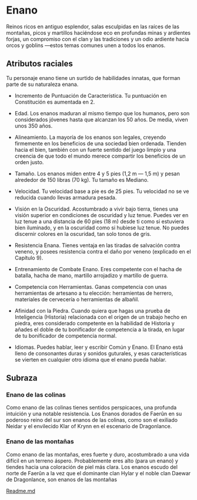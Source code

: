 # Enano

Reinos ricos en antiguo esplendor, salas esculpidas en las raíces de las montañas, picos y martillos haciéndose eco en profundas minas y ardientes forjas, un compromiso con el clan y
las tradiciones y un odio ardiente hacia orcos y goblins —estos temas comunes unen a todos los enanos.

## Atributos raciales
Tu personaje enano tiene un surtido de habilidades innatas,
que forman parte de su naturaleza enana.

- Incremento de Puntuación de Característica. Tu puntuación en Constitución es aumentada en 2.

- Edad. Los enanos maduran al mismo tiempo que los humanos, pero son considerados jóvenes hasta que alcanzan los
50 años. De media, viven unos 350 años.

- Alineamiento. La mayoría de los enanos son legales, creyendo firmemente en los beneficios de una sociedad bien ordenada. Tienden hacia el bien, también con un fuerte sentido
del juego limpio y una creencia de que todo el mundo merece
compartir los beneficios de un orden justo.

- Tamaño. Los enanos miden entre 4 y 5 pies (1,2 m — 1,5
m) y pesan alrededor de 150 libras (70 kg). Tu tamaño es Mediano.

- Velocidad. Tu velocidad base a pie es de 25 pies. Tu velocidad no se ve reducida cuando llevas armadura pesada.

- Visión en la Oscuridad. Acostumbrado a vivir bajo tierra,
tienes una visión superior en condiciones de oscuridad y luz
tenue. Puedes ver en luz tenue a una distancia de 60 pies (18
m) desde ti como si estuviera bien iluminado, y en la oscuridad como si hubiese luz tenue. No puedes discernir colores
en la oscuridad, tan solo tonos de gris.

- Resistencia Enana. Tienes ventaja en las tiradas de salvación contra veneno, y posees resistencia contra el daño por
veneno (explicado en el Capítulo 9).

- Entrenamiento de Combate Enano. Eres competente
con el hacha de batalla, hacha de mano, martillo arrojadizo y
martillo de guerra.

- Competencia con Herramientas. Ganas competencia
con unas herramientas de artesano a tu elección: herramientas de herrero, materiales de cervecería o herramientas de albañil.

- Afinidad con la Piedra. Cuando quiera que hagas una
prueba de Inteligencia (Historia) relacionada con el origen de
un trabajo hecho en piedra, eres considerado competente en
la habilidad de Historia y añades el doble de tu bonificador de
competencia a la tirada, en lugar de tu bonificador de competencia normal.

- Idiomas. Puedes hablar, leer y escribir Común y Enano.
El Enano está lleno de consonantes duras y sonidos guturales, y esas características se vierten en cualquier otro idioma
que el enano pueda hablar.

## Subraza

### Enano de las colinas

Como enano de las colinas tienes sentidos perspicaces, una
profunda intuición y una notable resistencia. Los Enanos dorados de Faerûn en su poderoso reino del sur son enanos de las colinas, como son el exiliado Neidar y el envilecido Klar of
Krynn en el escenario de Dragonlance.

### Enano de las montañas

Como enano de las montañas, eres fuerte y duro, acostumbrado a una vida difícil en un terreno áspero. Probablemente
eres alto (para un enano) y tiendes hacia una coloración de
piel más clara. Los enanos escudo del norte de Faerûn a la
vez que el dominante clan Hylar y el noble clan Daewar de
Dragonlance, son enanos de las montañas

[Readme.md](README.md)